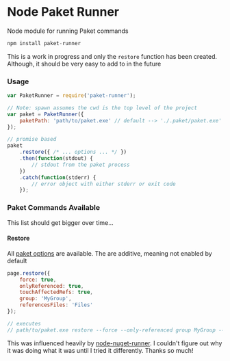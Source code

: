 # Node Paket Runner

Node module for running Paket commands

```js
npm install paket-runner
```

This is a work in progress and only the `restore` function has been created. Although, it should be very easy to add to in the future

### Usage
```js
var PaketRunner = require('paket-runner');

// Note: spawn assumes the cwd is the top level of the project
var paket = PaketRunner({
    paketPath: 'path/to/paket.exe' // default --> './.paket/paket.exe'
});

// promise based
paket
    .restore({ /* ... options ... */ })
    .then(function(stdout) {
        // stdout from the paket process
    })
    .catch(function(stderr) {
        // error object with either stderr or exit code
    });
```

### Paket Commands Available
This list should get bigger over time...

#### Restore
All [paket options][2] are available. The are additive, meaning not enabled by default

```js
page.restore({
    force: true,
    onlyReferenced: true,
    touchAffectedRefs: true,
    group: 'MyGroup',
    referencesFiles: 'Files'
});

// executes
// path/to/paket.exe restore --force --only-referenced group MyGroup --references-files Files
```

This was influenced heavily by [node-nuget-runner][1]. I couldn't figure out why it was doing what it was until I tried it differently. Thanks so much!

[1]: https://github.com/mikeobrien/node-nuget-runner
[2]: https://fsprojects.github.io/Paket/paket-restore.html
